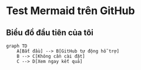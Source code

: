  # Test Mermaid trên GitHub 
## Biểu đồ đầu tiên của tôi 
```mermaid 
graph TD 
    A[Bắt đầu] --> B[GitHub tự động hỗ trợ] 
    B --> C[Không cần cài đặt] 
    C --> D[Xem ngay kết quả]
